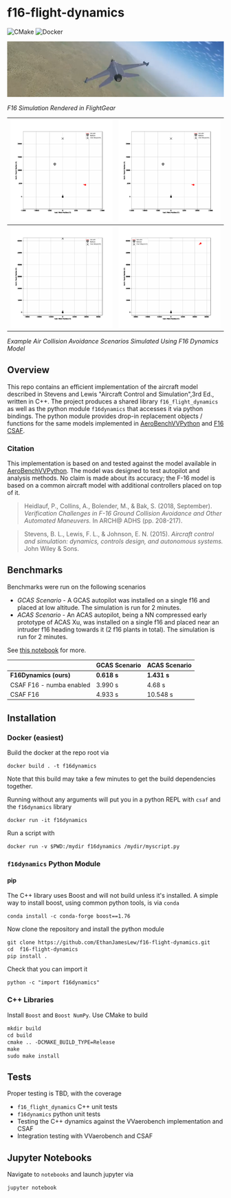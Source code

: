 # f16-flight-dynamics
![CMake](https://github.com/EthanJamesLew/f16-flight-dynamics/actions/workflows/cmake.yml/badge.svg)
![Docker](https://github.com/EthanJamesLew/f16-flight-dynamics/actions/workflows/docker-image.yml/badge.svg)

![FlightGear Render](./docs/img/flightgear_render.png)

*F16 Simulation Rendered in FlightGear*

| ![Balloon No RTA](./docs/img/balloon_no_rta.gif) | ![Balloon RTA](./docs/img/balloon_rta.gif)                                |
|--------------------------------------------------|---------------------------------------------------------------------------|
| ![Near Collision](./docs/img/near_collision.gif) | ![Near Collision Aggressive](./docs/img/near_collision_aggressive_su.gif) |

*Example Air Collision Avoidance Scenarios Simulated Using F16 Dynamics Model*


## Overview
This repo contains an efficient implementation of the aircraft model described in Stevens and Lewis 
"Aircraft Control and Simulation",3rd Ed., written in C++. The project produces a shared library `f16_flight_dynamics`
as well as the python module `f16dynamics` that accesses it via python bindings. The python module provides drop-in 
replacement objects / functions for the same models implemented in [AeroBenchVVPython](https://github.com/stanleybak/AeroBenchVVPython) 
and [F16 CSAF](https://pypi.org/project/csaf-controls/).

### Citation
This implementation is based on and tested against the model available in [AeroBenchVVPython](https://github.com/stanleybak/AeroBenchVVPython). 
The model was designed to test autopilot and analysis methods. No claim is made about its accuracy; the F-16 model is 
based on a common aircraft model with additional controllers placed on top of it.

> Heidlauf, P., Collins, A., Bolender, M., & Bak, S. (2018, September). *Verification Challenges in F-16 Ground Collision
> Avoidance and Other Automated Maneuvers.* In ARCH@ ADHS (pp. 208-217).

>Stevens, B. L., Lewis, F. L., & Johnson, E. N. (2015). *Aircraft control and simulation: dynamics, controls design, and 
> autonomous systems.* John Wiley & Sons.

## Benchmarks

Benchmarks were run on the following scenarios
* *GCAS Scenario* - A GCAS autopilot was installed on a single f16 and placed at low altitude. The simulation is run 
for 2 minutes.
* *ACAS Scenario* - An ACAS autopilot, being a NN compressed early prototype of ACAS Xu, was installed on a single f16 
and placed near an intruder f16 heading towards it (2 f16 plants in total). The simulation is run for 2 minutes. 

See [this notebook](./notebooks/CSAF_Integration.ipynb) for more.

|                          | GCAS Scenario | ACAS Scenario    |
|--------------------------|---------------|------------------|
| **F16Dynamics (ours)**   | **0.618 s**   | **1.431 s**      |
| CSAF F16 - numba enabled | 3.990 s       | 4.68 s           |
| CSAF F16                 | 4.933 s       | 10.548 s         |

## Installation

### Docker (easiest)

Build the docker at the repo root via
```shell
docker build . -t f16dynamics
```
Note that this build may take a few minutes to get the build dependencies together.

Running without any arguments will put you in a python REPL with `csaf` and the `f16dynamics` library
```shell
docker run -it f16dynamics
```

Run a script with
```shell
docker run -v $PWD:/mydir f16dynamics /mydir/myscript.py
```

### `f16dynamics` Python Module

#### pip
The C++ library uses Boost and will not build unless it's installed. A simple way to install boost, using common
python tools, is via `conda`
```shell
conda install -c conda-forge boost==1.76
```

Now clone the repository and install the python module
```shell
git clone https://github.com/EthanJamesLew/f16-flight-dynamics.git
cd  f16-flight-dynamics
pip install .
```

Check that you can import it
```shell
python -c "import f16dynamics"
```

### C++ Libraries

Install `Boost` and `Boost NumPy`. Use CMake to build
```shell
mkdir build
cd build
cmake .. -DCMAKE_BUILD_TYPE=Release
make 
sudo make install
```

## Tests

Proper testing is TBD, with the coverage 
* `f16_flight_dynamics` C++ unit tests
* `f16dynamics` python unit tests
* Testing the C++ dynamics against the VVaerobench implementation and CSAF
* Integration testing with VVaerobench and CSAF

## Jupyter Notebooks

Navigate to `notebooks` and launch jupyter via
```shell
jupyter notebook
```
